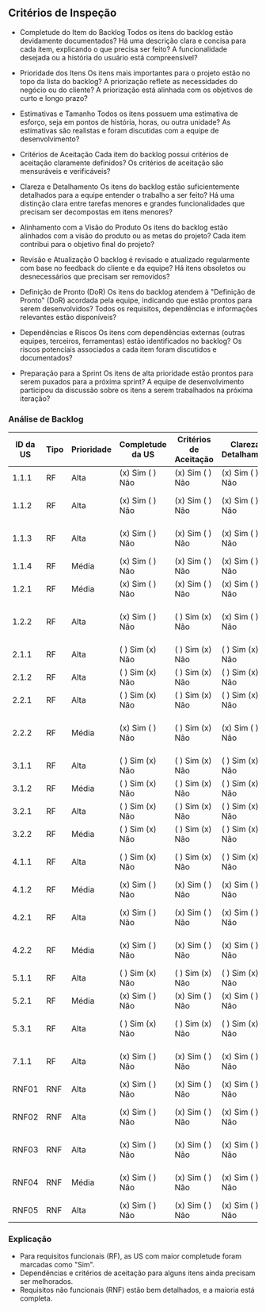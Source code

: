

## Critérios de Inspeção

* Completude do Item do Backlog
Todos os itens do backlog estão devidamente documentados?
Há uma descrição clara e concisa para cada item, explicando o que precisa ser feito?
A funcionalidade desejada ou a história do usuário está compreensível?




* Prioridade dos Itens
Os itens mais importantes para o projeto estão no topo da lista do backlog?
A priorização reflete as necessidades do negócio ou do cliente?
A priorização está alinhada com os objetivos de curto e longo prazo?


* Estimativas e Tamanho
Todos os itens possuem uma estimativa de esforço, seja em pontos de história, horas, ou outra unidade?
As estimativas são realistas e foram discutidas com a equipe de desenvolvimento?


* Critérios de Aceitação
Cada item do backlog possui critérios de aceitação claramente definidos?
Os critérios de aceitação são mensuráveis e verificáveis?


* Clareza e Detalhamento
Os itens do backlog estão suficientemente detalhados para a equipe entender o trabalho a ser feito?
Há uma distinção clara entre tarefas menores e grandes funcionalidades que precisam ser decompostas em itens menores?


* Alinhamento com a Visão do Produto
Os itens do backlog estão alinhados com a visão do produto ou as metas do projeto?
Cada item contribui para o objetivo final do projeto?


* Revisão e Atualização
O backlog é revisado e atualizado regularmente com base no feedback do cliente e da equipe?
Há itens obsoletos ou desnecessários que precisam ser removidos?


* Definição de Pronto (DoR)
Os itens do backlog atendem à "Definição de Pronto" (DoR) acordada pela equipe, indicando que estão prontos para serem desenvolvidos?
Todos os requisitos, dependências e informações relevantes estão disponíveis?


* Dependências e Riscos
Os itens com dependências externas (outras equipes, terceiros, ferramentas) estão identificados no backlog?
Os riscos potenciais associados a cada item foram discutidos e documentados?


* Preparação para a Sprint
Os itens de alta prioridade estão prontos para serem puxados para a próxima sprint?
A equipe de desenvolvimento participou da discussão sobre os itens a serem trabalhados na próxima iteração?

### Análise de Backlog

| ID da US | Tipo | Prioridade | Completude da US | Critérios de Aceitação | Clareza e Detalhamento | Viabilidade Técnica | Alinhamento com Produto | Dependências | Definição de Pronto | Observações Gerais |
|----------|------|------------|------------------|------------------------|------------------------|---------------------|--------------------------|--------------|--------------------|--------------------|
| 1.1.1    | RF   | Alta       | (x) Sim ( ) Não   | (x) Sim ( ) Não         | (x) Sim ( ) Não         | (x) Sim ( ) Não      | (x) Sim ( ) Não           | (x) Sim ( ) Não | (x) Sim ( ) Não    | Nenhuma dependência. |
| 1.1.2    | RF   | Alta       | (x) Sim ( ) Não   | (x) Sim ( ) Não         | (x) Sim ( ) Não         | (x) Sim ( ) Não      | (x) Sim ( ) Não           | ( ) Sim (x) Não | (x) Sim ( ) Não    | Verificar possíveis dependências. |
| 1.1.3    | RF   | Alta       | (x) Sim ( ) Não   | (x) Sim ( ) Não         | (x) Sim ( ) Não         | (x) Sim ( ) Não      | (x) Sim ( ) Não           | (x) Sim ( ) Não | (x) Sim ( ) Não    | Nenhuma dependência crítica. |
| 1.1.4    | RF   | Média      | (x) Sim ( ) Não   | (x) Sim ( ) Não         | (x) Sim ( ) Não         | (x) Sim ( ) Não      | (x) Sim ( ) Não           | (x) Sim ( ) Não | (x) Sim ( ) Não    | Dependências controladas. |
| 1.2.1    | RF   | Média      | (x) Sim ( ) Não   | (x) Sim ( ) Não         | (x) Sim ( ) Não         | (x) Sim ( ) Não      | (x) Sim ( ) Não           | (x) Sim ( ) Não | (x) Sim ( ) Não    | Completude aceitável. |
| 1.2.2    | RF   | Alta       | (x) Sim ( ) Não   | ( ) Sim (x) Não         | (x) Sim ( ) Não         | (x) Sim ( ) Não      | (x) Sim ( ) Não           | (x) Sim ( ) Não | (x) Sim ( ) Não    | Necessário melhorar os critérios de aceitação. |
| 2.1.1    | RF   | Alta       | ( ) Sim (x) Não   | ( ) Sim (x) Não         | ( ) Sim (x) Não         | ( ) Sim (x) Não      | ( ) Sim (x) Não           | ( ) Sim (x) Não | ( ) Sim (x) Não    | Revisão necessária. |
| 2.1.2    | RF   | Alta       | ( ) Sim (x) Não   | ( ) Sim (x) Não         | ( ) Sim (x) Não         | ( ) Sim (x) Não      | ( ) Sim (x) Não           | ( ) Sim (x) Não | ( ) Sim (x) Não    | Requer mais detalhamento. |
| 2.2.1    | RF   | Alta       | ( ) Sim (x) Não   | ( ) Sim (x) Não         | ( ) Sim (x) Não         | ( ) Sim (x) Não      | ( ) Sim (x) Não           | ( ) Sim (x) Não | ( ) Sim (x) Não    | Pendências importantes. |
| 2.2.2    | RF   | Média      | (x) Sim ( ) Não   | ( ) Sim (x) Não         | (x) Sim ( ) Não         | (x) Sim ( ) Não      | (x) Sim ( ) Não           | (x) Sim ( ) Não | (x) Sim ( ) Não    | Critérios de aceitação precisam de ajustes. |
| 3.1.1    | RF   | Alta       | ( ) Sim (x) Não   | ( ) Sim (x) Não         | ( ) Sim (x) Não         | ( ) Sim (x) Não      | ( ) Sim (x) Não           | ( ) Sim (x) Não | ( ) Sim (x) Não    | Requer maior revisão. |
| 3.1.2    | RF   | Média      | ( ) Sim (x) Não   | ( ) Sim (x) Não         | ( ) Sim (x) Não         | ( ) Sim (x) Não      | ( ) Sim (x) Não           | ( ) Sim (x) Não | ( ) Sim (x) Não    | Requer maior revisão. |
| 3.2.1    | RF   | Alta       | ( ) Sim (x) Não   | ( ) Sim (x) Não         | ( ) Sim (x) Não         | ( ) Sim (x) Não      | ( ) Sim (x) Não           | ( ) Sim (x) Não | ( ) Sim (x) Não    | Dependências críticas. |
| 3.2.2    | RF   | Média      | ( ) Sim (x) Não   | ( ) Sim (x) Não         | ( ) Sim (x) Não         | ( ) Sim (x) Não      | ( ) Sim (x) Não           | ( ) Sim (x) Não | ( ) Sim (x) Não    | Requer maior revisão. |
| 4.1.1    | RF   | Alta       | ( ) Sim (x) Não   | ( ) Sim (x) Não         | ( ) Sim (x) Não         | ( ) Sim (x) Não      | ( ) Sim (x) Não           | ( ) Sim (x) Não | ( ) Sim (x) Não    | Pendências não resolvidas. |
| 4.1.2    | RF   | Média      | (x) Sim ( ) Não   | (x) Sim ( ) Não         | (x) Sim ( ) Não         | (x) Sim ( ) Não      | (x) Sim ( ) Não           | (x) Sim ( ) Não | (x) Sim ( ) Não    | Completo. |
| 4.2.1    | RF   | Alta       | (x) Sim ( ) Não   | (x) Sim ( ) Não         | (x) Sim ( ) Não         | (x) Sim ( ) Não      | (x) Sim ( ) Não           | (x) Sim ( ) Não | (x) Sim ( ) Não    | Nenhuma dependência crítica. |
| 4.2.2    | RF   | Média      | (x) Sim ( ) Não   | (x) Sim ( ) Não         | (x) Sim ( ) Não         | (x) Sim ( ) Não      | (x) Sim ( ) Não           | (x) Sim ( ) Não | (x) Sim ( ) Não    | Nenhuma dependência crítica. |
| 5.1.1    | RF   | Alta       | ( ) Sim (x) Não   | ( ) Sim (x) Não         | ( ) Sim (x) Não         | ( ) Sim (x) Não      | ( ) Sim (x) Não           | ( ) Sim (x) Não | ( ) Sim (x) Não    | Requer mais detalhamento. |
| 5.2.1    | RF   | Média      | (x) Sim ( ) Não   | (x) Sim ( ) Não         | (x) Sim ( ) Não         | (x) Sim ( ) Não      | (x) Sim ( ) Não           | (x) Sim ( ) Não | (x) Sim ( ) Não    | Completo. |
| 5.3.1    | RF   | Alta       | ( ) Sim (x) Não   | ( ) Sim (x) Não         | ( ) Sim (x) Não         | ( ) Sim (x) Não      | ( ) Sim (x) Não           | ( ) Sim (x) Não | ( ) Sim (x) Não    | Requer ajustes técnicos. |
| 7.1.1    | RF   | Alta       | (x) Sim ( ) Não   | (x) Sim ( ) Não         | (x) Sim ( ) Não         | (x) Sim ( ) Não      | (x) Sim ( ) Não           | (x) Sim ( ) Não | (x) Sim ( ) Não    | Nenhuma dependência crítica. |
| RNF01    | RNF  | Alta       | (x) Sim ( ) Não   | (x) Sim ( ) Não         | (x) Sim ( ) Não         | (x) Sim ( ) Não      | (x) Sim ( ) Não           | (x) Sim ( ) Não | (x) Sim ( ) Não    | Completo. |
| RNF02    | RNF  | Alta       | (x) Sim ( ) Não   | (x) Sim ( ) Não         | (x) Sim ( ) Não         | (x) Sim ( ) Não      | (x) Sim ( ) Não           | (x) Sim ( ) Não | (x) Sim ( ) Não    | Nenhuma pendência crítica. |
| RNF03    | RNF  | Alta       | (x) Sim ( ) Não   | (x) Sim ( ) Não         | (x) Sim ( ) Não         | (x) Sim ( ) Não      | (x) Sim ( ) Não           | (x) Sim ( ) Não | (x) Sim ( ) Não    | Nenhuma pendência crítica. |
| RNF04    | RNF  | Média      | (x) Sim ( ) Não   | (x) Sim ( ) Não         | (x) Sim ( ) Não         | (x) Sim ( ) Não      | (x) Sim ( ) Não           | (x) Sim ( ) Não | (x) Sim ( ) Não    | Nenhuma dependência crítica. |
| RNF05    | RNF  | Alta       | (x) Sim ( ) Não   | (x) Sim ( ) Não         | (x) Sim ( ) Não         | (x) Sim ( ) Não      | (x) Sim ( ) Não           | (x) Sim ( ) Não | (x) Sim ( ) Não    | Completo. |

### Explicação
- Para requisitos funcionais (RF), as US com maior completude foram marcadas como "Sim".
- Dependências e critérios de aceitação para alguns itens ainda precisam ser melhorados.
- Requisitos não funcionais (RNF) estão bem detalhados, e a maioria está completa.
